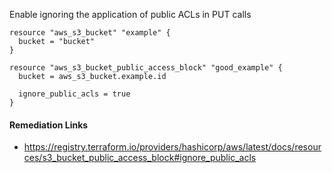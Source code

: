 
Enable ignoring the application of public ACLs in PUT calls

```hcl
resource "aws_s3_bucket" "example" {
  bucket = "bucket"
}

resource "aws_s3_bucket_public_access_block" "good_example" {
  bucket = aws_s3_bucket.example.id

  ignore_public_acls = true
}
```

#### Remediation Links
 - https://registry.terraform.io/providers/hashicorp/aws/latest/docs/resources/s3_bucket_public_access_block#ignore_public_acls

